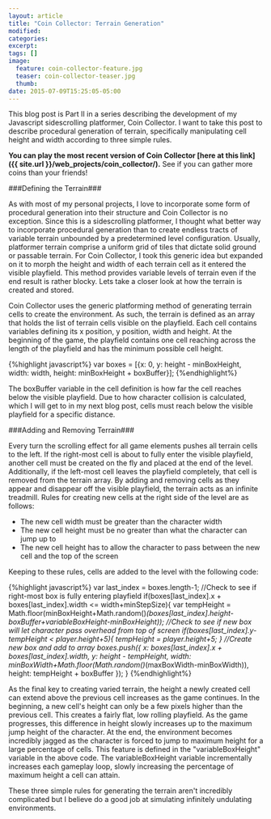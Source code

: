 ```yaml
---
layout: article
title: "Coin Collector: Terrain Generation"
modified:
categories: 
excerpt:
tags: []
image:
  feature: coin-collector-feature.jpg
  teaser: coin-collector-teaser.jpg
  thumb:
date: 2015-07-09T15:25:05-05:00
---
```


This blog post is Part II in a series describing the development of my Javascript sidescrolling platformer, Coin Collector.  I want to take this post to describe procedural generation of terrain, specifically manipulating cell height and width according to three simple rules.

**You can play the most recent version of Coin Collector [here at this link]({{ site.url }}/web_projects/coin_collector/).**  See if you can gather more coins than your friends!

###Defining the Terrain###

As with most of my personal projects, I love to incorporate some form of procedural generation into their structure and Coin Collector is no exception.  Since this is a sidescrolling platformer, I thought what better way to incorporate procedural generation than to create endless tracts of variable terrain unbounded by a predetermined level configuration.  Usually, platformer terrain comprise a uniform grid of tiles that dictate solid ground or passable terrain.  For Coin Collector, I took this generic idea but expanded on it to morph the height and width of each terrain cell as it entered the visible playfield.  This method provides variable levels of terrain even if the end result is rather blocky.  Lets take a closer look at how the terrain is created and stored.

Coin Collector uses the generic platforming method of generating terrain cells to create the environment.  As such, the terrain is defined as an array that holds the list of terrain cells visible on the playfield.  Each cell contains variables defining its x position, y position, width and height.  At the beginning of the game, the playfield contains one cell reaching across the length of the playfield and has the minimum possible cell height.

{%highlight javascript%}
var boxes = [{x: 0, y: height - minBoxHeight, width: width, height: minBoxHeight + boxBuffer}];
{%endhighlight%}

The boxBuffer variable in the cell definition is how far the cell reaches below the visible playfield.  Due to how character collision is calculated, which I will get to in my next blog post, cells must reach below the visible playfield for a specific distance.

###Adding and Removing Terrain###

Every turn the scrolling effect for all game elements pushes all terrain cells to the left.  If the right-most cell is about to fully enter the visible playfield, another cell must be created on the fly and placed at the end of the level.  Additionally, if the left-most cell leaves the playfield completely, that cell is removed from the terrain array.  By adding and removing cells as they appear and disappear off the visible playfield, the terrain acts as an infinite treadmill.  Rules for creating new cells at the right side of the level are as follows:

* The new cell width must be greater than the character width
* The new cell height must be no greater than what the character can jump up to
* The new cell height has to allow the character to pass between the new cell and the top of the screen

Keeping to these rules, cells are added to the level with the following code:

{%highlight javascript%}
var last_index = boxes.length-1;
//Check to see if right-most box is fully entering playfield
if(boxes[last_index].x + boxes[last_index].width <= width+minStepSize){
  var tempHeight = Math.floor(minBoxHeight+Math.random()*(boxes[last_index].height-boxBuffer+variableBoxHeight-minBoxHeight));
  //Check to see if new box will let character pass overhead from top of screen
  if(boxes[last_index].y-tempHeight < player.height+5){
    tempHeight = player.height+5;
  }
  //Create new box and add to array
  boxes.push({
    x: boxes[last_index].x + boxes[last_index].width,
    y: height - tempHeight,
    width: minBoxWidth+Math.floor(Math.random()*(maxBoxWidth-minBoxWidth)),
    height: tempHeight + boxBuffer
  });
}
{%endhighlight%}

As the final key to creating varied terrain, the height a newly created cell can extend above the previous cell increases as the game continues.  In the beginning, a new cell's height can only be a few pixels higher than the previous cell.  This creates a fairly flat, low rolling playfield.  As the game progresses, this difference in height slowly increases up to the maximum jump height of the character.  At the end, the environment becomes incredibly jagged as the character is forced to jump to maximum height for a large percentage of cells.  This feature is defined in the "variableBoxHeight" variable in the above code.  The variableBoxHeight variable incrementally increases each gameplay loop, slowly increasing the percentage of maximum height a cell can attain. 

These three simple rules for generating the terrain aren't incredibly complicated but I believe do a good job at simulating infinitely undulating environments.